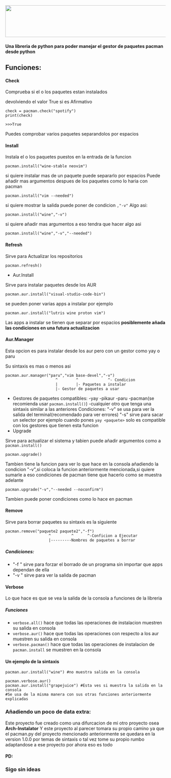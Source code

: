 <img src="https://github.com/Tom5521/PY-pacman/blob/82a8b8ea22d748ab728b7acbf174562c9adf2f72/PY-pacman.png" width="1000" height="100" />

#### Una libreria de python para poder manejar el gestor de paquetes pacman desde python

## Funciones:

#### Check

Comprueba si el o los paquetes estan instalados

devolviendo el valor True si es Afirmativo

```
check = pacman.check("spotify")
print(check)

>>>True
```
Puedes comprobar varios paquetes separandolos por espacios

#### Install

Instala el o los paquetes puestos en la entrada de la funcion
```
pacman.install("wine-stable neovim")
```
si quiere instalar mas de un paquete puede separarlo por espacios
Puede añadir mas argumentos despues de los paquetes como lo haria con pacman
```
pacman.install("vim --needed")
```
si quiere mostrar la salida puede poner de condicion ```,"-v"```
Algo asi:
```
pacman.install("wine","-v")
```
si quiere añadir mas argumentos a eso tendra que hacer algo asi
```
pacman.install("wine","-v","--needed")
```


#### Refresh

Sirve para Actualizar los repositorios
```
pacman.refresh()
```
- Aur.Install

Sirve para instalar paquetes desde los AUR
```
pacman.aur.install("visual-studio-code-bin")
```
se pueden poner varias apps a instalar por ejemplo
```
pacman.aur.install("lutris wine proton vim")
```
Las apps a instalar se tienen que separar por espacios
**posiblemente añada las condiciones en una futura actualizacion**
#### Aur.Manager
Esta opcion es para instalar desde los aur pero con un gestor como yay o paru

Su sintaxis es mas o menos asi
```
pacman.aur.manager("paru","vim base-devel","-v")
                      ^        ^             ^- Condicion
                      |        |- Paquetes a instalar     
                      |- Gestor de paquetes a usar 
```
- Gestores de paquetes compatibles:
    -yay
    -pikaur
    -paru
    -pacman(se recomienda usar ```pacman.install()```)
    -cualquier otro que tenga una sintaxis similar a las anteriores
Condiciones:
    "-v" se usa para ver la salida del terminal(recomendado para ver errores)
    "-s" sirve para sacar un selector por ejemplo cuando pones ```yay <paquete>``` solo es compatible con los gestores que tienen esta funcion
- Upgrade

Sirve para actualizar el sistema y tabien puede añadir argumentos como a ```pacman.install()```

```
pacman.upgrade()
```
Tambien tiene la funcion para ver lo que hace en la consola añadiendo la condicion "-v",si coloca la funcion anteriormente mencionada,si quiere sumarle a eso condiciones de pacman tiene que hacerlo como se muestra adelante
```
pacman.upgrade("-v","--needed --noconfirm")
```
Tambien puede poner condiciones como lo hace en pacman

#### Remove
Sirve para borrar paquetes su sintaxis es la siguiente
```
pacman.remove("paquete2 paquete2","-f")
                   ^         ^      ^-Conficion a Ejecutar 
                   |---------Nombres de paquetes a borrar
```
##### Condiciones:
- "-f " sirve para forzar el borrado de un programa sin importar que apps dependan de ella
- "-v " sirve para ver la salida de pacman

#### Verbose
Lo que hace es que se vea la salida de la consola a funciones de la libreria
##### Funciones
- ```verbose.all()``` hace que todas las operaciones de instalacion muestren su salida en consola
- ```verbose.aur()``` hace que todas las operaciones con respecto a los aur muestren su salida en consola
- ```verbose.pacman()``` hace que todas las operaciones de instalacion de ```pacman.install``` se muestren en la consola
#### Un ejemplo de la sintaxis
```
pacman.aur.install("wine") #no muestra salida en la consola

pacman.verbose.aur()
pacman.aur.install("grapejuice") #Esta ves si muestra la salida en la consola
#Se usa de la misma manera con sus otras funciones anteriormente explicadas
```
### Añadiendo un poco de data extra:
Este proyecto fue creado como una difurcacion de mi otro proyecto osea **Arch-Instalator**
Y este proyecto al parecer tomara su propio camino ya que el pacman.py del proyecto mencionado anteriormente se quedara en la version 1.0.0 por temas de sintaxis
o tal vez tome su propio rumbo adaptandose a ese proyecto
por ahora eso es todo

#### PD:
### Sigo sin ideas 
